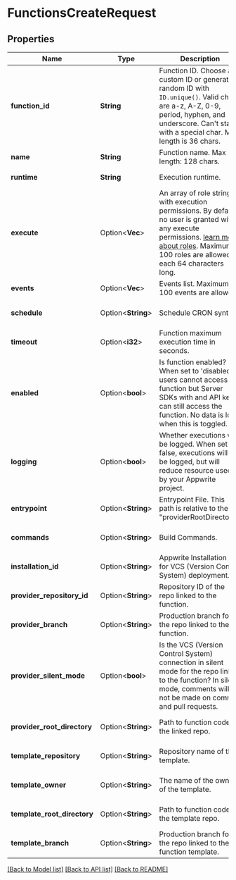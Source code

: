 # FunctionsCreateRequest

## Properties

Name | Type | Description | Notes
------------ | ------------- | ------------- | -------------
**function_id** | **String** | Function ID. Choose a custom ID or generate a random ID with `ID.unique()`. Valid chars are a-z, A-Z, 0-9, period, hyphen, and underscore. Can't start with a special char. Max length is 36 chars. | [default to null]
**name** | **String** | Function name. Max length: 128 chars. | [default to null]
**runtime** | **String** | Execution runtime. | [default to null]
**execute** | Option<**Vec<String>**> | An array of role strings with execution permissions. By default no user is granted with any execute permissions. [learn more about roles](https://appwrite.io/docs/permissions#permission-roles). Maximum of 100 roles are allowed, each 64 characters long. | [optional]
**events** | Option<**Vec<String>**> | Events list. Maximum of 100 events are allowed. | [optional]
**schedule** | Option<**String**> | Schedule CRON syntax. | [optional][default to ]
**timeout** | Option<**i32**> | Function maximum execution time in seconds. | [optional]
**enabled** | Option<**bool**> | Is function enabled? When set to 'disabled', users cannot access the function but Server SDKs with and API key can still access the function. No data is lost when this is toggled. | [optional][default to true]
**logging** | Option<**bool**> | Whether executions will be logged. When set to false, executions will not be logged, but will reduce resource used by your Appwrite project. | [optional][default to true]
**entrypoint** | Option<**String**> | Entrypoint File. This path is relative to the \"providerRootDirectory\". | [optional][default to ]
**commands** | Option<**String**> | Build Commands. | [optional][default to ]
**installation_id** | Option<**String**> | Appwrite Installation ID for VCS (Version Control System) deployment. | [optional][default to ]
**provider_repository_id** | Option<**String**> | Repository ID of the repo linked to the function. | [optional][default to ]
**provider_branch** | Option<**String**> | Production branch for the repo linked to the function. | [optional][default to ]
**provider_silent_mode** | Option<**bool**> | Is the VCS (Version Control System) connection in silent mode for the repo linked to the function? In silent mode, comments will not be made on commits and pull requests. | [optional][default to false]
**provider_root_directory** | Option<**String**> | Path to function code in the linked repo. | [optional][default to ]
**template_repository** | Option<**String**> | Repository name of the template. | [optional][default to ]
**template_owner** | Option<**String**> | The name of the owner of the template. | [optional][default to ]
**template_root_directory** | Option<**String**> | Path to function code in the template repo. | [optional][default to ]
**template_branch** | Option<**String**> | Production branch for the repo linked to the function template. | [optional][default to ]

[[Back to Model list]](../README.md#documentation-for-models) [[Back to API list]](../README.md#documentation-for-api-endpoints) [[Back to README]](../README.md)


